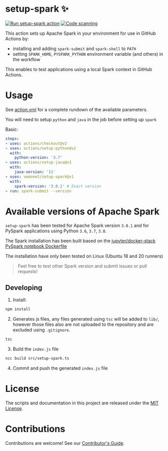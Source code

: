 # setup-spark ✨

[![Run setup-spark action](https://github.com/vemonet/setup-spark/workflows/Run%20setup-spark%20action/badge.svg)](https://github.com/vemonet/setup-spark/actions?query=workflow%3A%22Run+setup-spark+action%22) [![Code scanning](https://github.com/vemonet/setup-spark/workflows/CodeQL%20analysis/badge.svg)](https://github.com/vemonet/setup-spark/actions?query=workflow%3A%22CodeQL+analysis%22)

This action sets up Apache Spark in your environment for use in GitHub Actions by:

- installing and adding `spark-submit` and `spark-shell` to `PATH`
- setting `SPARK_HOME`, `PYSPARK_PYTHON` environment variable (and others) in the workflow

This enables to test applications using a local Spark context in GitHub Actions.

# Usage

See [action.yml](action.yml) for a complete rundown of the available parameters.

You will need to setup `python` and `java` in the job before setting up `spark`

Basic:
```yaml
steps:
- uses: actions/checkout@v2
- uses: actions/setup-python@v2
  with:
    python-version: '3.7'
- uses: actions/setup-java@v1
  with:
    java-version: '11'
- uses: vemonet/setup-spark@v1
  with:
    spark-version: '3.0.1' # Exact version
- run: spark-submit --version
```

# Available versions of Apache Spark

`setup-spark` has been tested for Apache Spark version `3.0.1` and for PySpark applications using Python `3.6`,  `3.7`,  `3.8`.

The Spark installation has been built based on the [jupyter/docker-stack PySpark notebook Dockerfile](https://github.com/jupyter/docker-stacks/blob/master/pyspark-notebook/Dockerfile)

The installation have only been tested on Linux (Ubuntu 18 and 20 runners)

> Feel free to test other Spark version and submit issues or pull requests!

## Developing

1. Install:

```bash
npm install
```

2. Generates js files, any files generated using `tsc` will be added to `lib/`, however those files also are not uploaded to the repository and are excluded using `.gitignore`.

```bash
tsc
```

3. Build the `index.js` file

```bash
ncc build src/setup-spark.ts
```

4. Commit and push the generated `index.js` file

# License

The scripts and documentation in this project are released under the [MIT License](LICENSE).

# Contributions

Contributions are welcome! See our [Contributor's Guide](docs/CONTRIBUTING.md).

